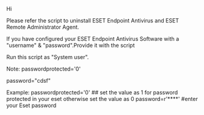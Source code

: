 Hi

Please refer the script to uninstall ESET Endpoint Antivirus and ESET Remote Administrator Agent.

If you have configured your ESET Endpoint Antivirus Software with a "username" & "password".Provide it with the script

Run this script as "System user".

Note:
passwordprotected='0'

password="cdsf"

Example:
passwordprotected='0'       ## set the value as 1 for password protected in your eset otherwise set the value as 0
password=r'****'  #enter your Eset password